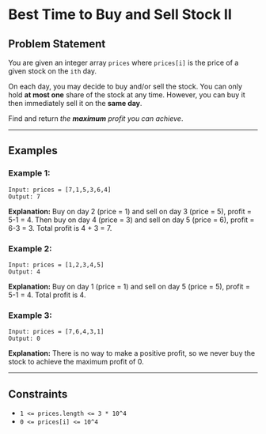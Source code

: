 # Best Time to Buy and Sell Stock II

## Problem Statement

You are given an integer array `prices` where `prices[i]` is the price of a given stock on the `ith` day.

On each day, you may decide to buy and/or sell the stock. You can only hold **at most one** share of the stock at any time. However, you can buy it then immediately sell it on the **same day**.

Find and return *the **maximum** profit you can achieve*.

---

## Examples

### Example 1:
```
Input: prices = [7,1,5,3,6,4]
Output: 7
```
**Explanation:** Buy on day 2 (price = 1) and sell on day 3 (price = 5), profit = 5-1 = 4.
Then buy on day 4 (price = 3) and sell on day 5 (price = 6), profit = 6-3 = 3.
Total profit is 4 + 3 = 7.

### Example 2:
```
Input: prices = [1,2,3,4,5]
Output: 4
```
**Explanation:** Buy on day 1 (price = 1) and sell on day 5 (price = 5), profit = 5-1 = 4.
Total profit is 4.

### Example 3:
```
Input: prices = [7,6,4,3,1]
Output: 0
```
**Explanation:** There is no way to make a positive profit, so we never buy the stock to achieve the maximum profit of 0.

---

## Constraints

- `1 <= prices.length <= 3 * 10^4`
- `0 <= prices[i] <= 10^4`

